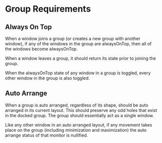# Group Requirements

## Always On Top
When a window joins a group (or creates a new group with another window), if any of the windows in the group are alwaysOnTop, then all of the windows become alwaysOnTop.

When a window leaves a group, it should return its state prior to joining the group.

When the alwaysOnTop state of any window in a group is toggled, every other window in the group is also toggled.

## Auto Arrange
When a group is auto arranged, regardless of its shape, should be auto arranged in its current layout. This should preserve any odd holes that exist in the docked group. The group should essentially act as a single window.

Like any other window in an auto arranged layout, if any movement takes place on the group (including minimization and maximization) the auto arrange status of that monitor is nullified.